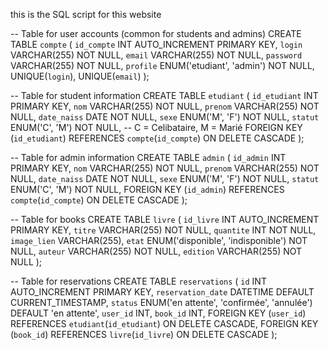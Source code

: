 this is the SQL script for this website 

-- Table for user accounts (common for students and admins)
CREATE TABLE `compte` (
    `id_compte` INT AUTO_INCREMENT PRIMARY KEY,
    `login` VARCHAR(255) NOT NULL,
    `email` VARCHAR(255) NOT NULL,
    `password` VARCHAR(255) NOT NULL,
    `profile` ENUM('etudiant', 'admin') NOT NULL,
    UNIQUE(`login`),
    UNIQUE(`email`)
);

-- Table for student information
CREATE TABLE `etudiant` (
    `id_etudiant` INT PRIMARY KEY,
    `nom` VARCHAR(255) NOT NULL,
    `prenom` VARCHAR(255) NOT NULL,
    `date_naiss` DATE NOT NULL,
    `sexe` ENUM('M', 'F') NOT NULL,
    `statut` ENUM('C', 'M') NOT NULL, -- C = Celibataire, M = Marié
    FOREIGN KEY (`id_etudiant`) REFERENCES `compte`(`id_compte`) ON DELETE CASCADE
);

-- Table for admin information
CREATE TABLE `admin` (
    `id_admin` INT PRIMARY KEY,
    `nom` VARCHAR(255) NOT NULL,
    `prenom` VARCHAR(255) NOT NULL,
    `date_naiss` DATE NOT NULL,
    `sexe` ENUM('M', 'F') NOT NULL,
    `statut` ENUM('C', 'M') NOT NULL,
    FOREIGN KEY (`id_admin`) REFERENCES `compte`(`id_compte`) ON DELETE CASCADE
);

-- Table for books
CREATE TABLE `livre` (
    `id_livre` INT AUTO_INCREMENT PRIMARY KEY,
    `titre` VARCHAR(255) NOT NULL,
    `quantite` INT NOT NULL,
    `image_lien` VARCHAR(255),
    `etat` ENUM('disponible', 'indisponible') NOT NULL,
    `auteur` VARCHAR(255) NOT NULL,
    `edition` VARCHAR(255) NOT NULL
);

-- Table for reservations
CREATE TABLE `reservations` (
    `id` INT AUTO_INCREMENT PRIMARY KEY,
    `reservation_date` DATETIME DEFAULT CURRENT_TIMESTAMP,
    `status` ENUM('en attente', 'confirmée', 'annulée') DEFAULT 'en attente',
    `user_id` INT,
    `book_id` INT,
    FOREIGN KEY (`user_id`) REFERENCES `etudiant`(`id_etudiant`) ON DELETE CASCADE,
    FOREIGN KEY (`book_id`) REFERENCES `livre`(`id_livre`) ON DELETE CASCADE
);

